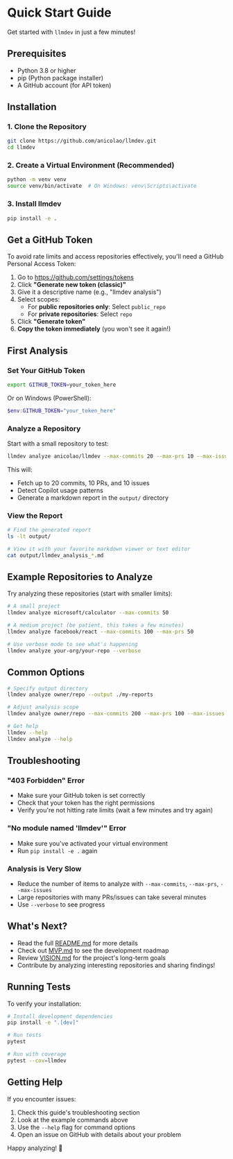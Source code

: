 # Quick Start Guide

Get started with `llmdev` in just a few minutes!

## Prerequisites

- Python 3.8 or higher
- pip (Python package installer)
- A GitHub account (for API token)

## Installation

### 1. Clone the Repository

```bash
git clone https://github.com/anicolao/llmdev.git
cd llmdev
```

### 2. Create a Virtual Environment (Recommended)

```bash
python -m venv venv
source venv/bin/activate  # On Windows: venv\Scripts\activate
```

### 3. Install llmdev

```bash
pip install -e .
```

## Get a GitHub Token

To avoid rate limits and access repositories effectively, you'll need a GitHub Personal Access Token:

1. Go to https://github.com/settings/tokens
2. Click **"Generate new token (classic)"**
3. Give it a descriptive name (e.g., "llmdev analysis")
4. Select scopes:
   - For **public repositories only**: Select `public_repo`
   - For **private repositories**: Select `repo`
5. Click **"Generate token"**
6. **Copy the token immediately** (you won't see it again!)

## First Analysis

### Set Your GitHub Token

```bash
export GITHUB_TOKEN=your_token_here
```

Or on Windows (PowerShell):
```powershell
$env:GITHUB_TOKEN="your_token_here"
```

### Analyze a Repository

Start with a small repository to test:

```bash
llmdev analyze anicolao/llmdev --max-commits 20 --max-prs 10 --max-issues 10
```

This will:
- Fetch up to 20 commits, 10 PRs, and 10 issues
- Detect Copilot usage patterns
- Generate a markdown report in the `output/` directory

### View the Report

```bash
# Find the generated report
ls -lt output/

# View it with your favorite markdown viewer or text editor
cat output/llmdev_analysis_*.md
```

## Example Repositories to Analyze

Try analyzing these repositories (start with smaller limits):

```bash
# A small project
llmdev analyze microsoft/calculator --max-commits 50

# A medium project (be patient, this takes a few minutes)
llmdev analyze facebook/react --max-commits 100 --max-prs 50

# Use verbose mode to see what's happening
llmdev analyze your-org/your-repo --verbose
```

## Common Options

```bash
# Specify output directory
llmdev analyze owner/repo --output ./my-reports

# Adjust analysis scope
llmdev analyze owner/repo --max-commits 200 --max-prs 100 --max-issues 50

# Get help
llmdev --help
llmdev analyze --help
```

## Troubleshooting

### "403 Forbidden" Error
- Make sure your GitHub token is set correctly
- Check that your token has the right permissions
- Verify you're not hitting rate limits (wait a few minutes and try again)

### "No module named 'llmdev'" Error
- Make sure you've activated your virtual environment
- Run `pip install -e .` again

### Analysis is Very Slow
- Reduce the number of items to analyze with `--max-commits`, `--max-prs`, `--max-issues`
- Large repositories with many PRs/issues can take several minutes
- Use `--verbose` to see progress

## What's Next?

- Read the full [README.md](README.md) for more details
- Check out [MVP.md](MVP.md) to see the development roadmap
- Review [VISION.md](VISION.md) for the project's long-term goals
- Contribute by analyzing interesting repositories and sharing findings!

## Running Tests

To verify your installation:

```bash
# Install development dependencies
pip install -e ".[dev]"

# Run tests
pytest

# Run with coverage
pytest --cov=llmdev
```

## Getting Help

If you encounter issues:
1. Check this guide's troubleshooting section
2. Look at the example commands above
3. Use the `--help` flag for command options
4. Open an issue on GitHub with details about your problem

Happy analyzing! 🚀
